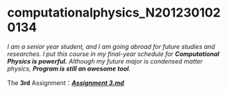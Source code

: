# computationalphysics_N2012301020134

*I am a senior year student, and I am going abroad for future studies and researches.*
*I put this course in my final-year schedule for __Computational Physics is powerful.__*
*Although my future major is condensed matter physics, __Program is still an awesome tool__.*

The **3rd** Assignment：[*__Assignment 3.md__*](https://github.com/ZQTXLC/computationalphysics_N2012301020134/blob/master/Assignment-3/Assignment%203.md)
